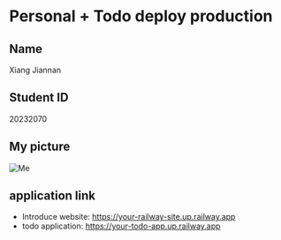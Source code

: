 # Personal + Todo deploy production

## Name
Xiang Jiannan

## Student ID
20232070

## My picture
![Me](./app/placeholder.jpg)

## application link
- Introduce website: https://your-railway-site.up.railway.app
- todo application: https://your-todo-app.up.railway.app


